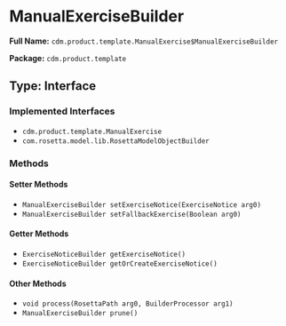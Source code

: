 # ManualExerciseBuilder

**Full Name:** `cdm.product.template.ManualExercise$ManualExerciseBuilder`

**Package:** `cdm.product.template`

## Type: Interface

### Implemented Interfaces

- `cdm.product.template.ManualExercise`
- `com.rosetta.model.lib.RosettaModelObjectBuilder`

### Methods

#### Setter Methods

- `ManualExerciseBuilder setExerciseNotice(ExerciseNotice arg0)`
- `ManualExerciseBuilder setFallbackExercise(Boolean arg0)`

#### Getter Methods

- `ExerciseNoticeBuilder getExerciseNotice()`
- `ExerciseNoticeBuilder getOrCreateExerciseNotice()`

#### Other Methods

- `void process(RosettaPath arg0, BuilderProcessor arg1)`
- `ManualExerciseBuilder prune()`

